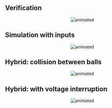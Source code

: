 
## Verification
<p align="center">
  <img src="media/verification.gif" alt="animated" />
</p>

## Simulation with inputs
<p align="center">
  <img src="media/simulation.gif" alt="animated" />
</p>

## Hybrid: collision between balls
<p align="center">
  <img src="media/hybrid_1.gif" alt="animated" />
</p>

## Hybrid: with voltage interruption
<p align="center">
  <img src="media/hybrid_2.gif" alt="animated" />
</p>